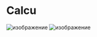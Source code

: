 # Calcu
![изображение](https://github.com/FeerSSQ/Calcu/assets/114866823/79357d51-18f1-43cc-b61d-410f9e795709)
![изображение](https://github.com/FeerSSQ/Calcu/assets/114866823/e951f1eb-5369-478f-b3e6-9e5c901b4fd7)

